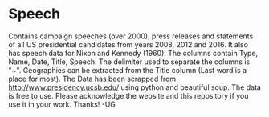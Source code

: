 # Speech
Contains campaign speeches (over 2000), press releases and statements of all US presidential candidates from years 2008, 2012 and 2016. It also has speech data for Nixon and Kennedy (1960). The columns contain Type, Name, Date, Title, Speech. The delimiter used to separate the columns is "~". Geographies can be extracted from the Title column (Last word is a place for most).
The Data has been scrapped from http://www.presidency.ucsb.edu/ using python and beautiful soup. The data is free to use. Please acknowledge the website and this repository if you use it in your work.
Thanks!
-UG
